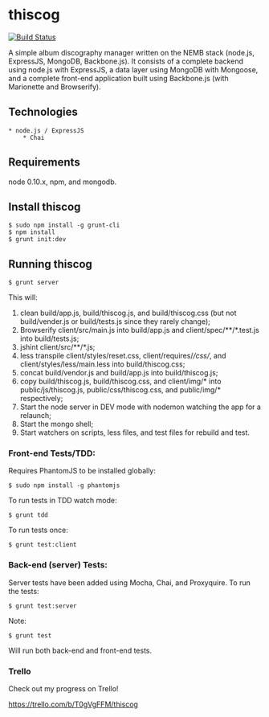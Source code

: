 # thiscog

[![Build Status](https://travis-ci.org/tesfaldet/thiscog.svg?branch=master)](https://travis-ci.org/tesfaldet/thiscog)

A simple album discography manager written on the NEMB stack (node.js, ExpressJS, MongoDB, Backbone.js). It consists of a complete backend using node.js with ExpressJS, a data layer using MongoDB with Mongoose, and a complete front-end application built using Backbone.js (with Marionette and Browserify).

## Technologies

	* node.js / ExpressJS
		* Chai 

## Requirements

node 0.10.x, npm, and mongodb.

## Install thiscog

    $ sudo npm install -g grunt-cli
    $ npm install
    $ grunt init:dev

## Running thiscog

	$ grunt server

This will:
1. clean build/app.js, build/thiscog.js, and build/thiscog.css (but not build/vender.js or build/tests.js since they rarely change);
2. Browserify client/src/main.js into build/app.js and client/spec/**/*.test.js into build/tests.js;
3. jshint client/src/**/*.js;
4. less transpile client/styles/reset.css, client/requires/*/css/*, and client/styles/less/main.less into build/thiscog.css;
5. concat build/vendor.js and build/app.js into build/thiscog.js;
6. copy build/thiscog.js, build/thiscog.css, and client/img/* into public/js/thiscog.js, public/css/thiscog.css, and public/img/* respectively;
7. Start the node server in DEV mode with nodemon watching the app for a relaunch;
8. Start the mongo shell;
9. Start watchers on scripts, less files, and test files for rebuild and test.

### Front-end Tests/TDD:

Requires PhantomJS to be installed globally:

    $ sudo npm install -g phantomjs

To run tests in TDD watch mode:

    $ grunt tdd

To run tests once:

    $ grunt test:client

### Back-end (server) Tests:

Server tests have been added using Mocha, Chai, and Proxyquire. To run the tests:

    $ grunt test:server

Note:

    $ grunt test

Will run both back-end and front-end tests.

### Trello
Check out my progress on Trello!

https://trello.com/b/T0gVgFFM/thiscog